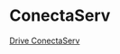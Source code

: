 # ConectaServ

[Drive ConectaServ](https://drive.google.com/drive/u/1/folders/1ZAfBl2fj-0ov2GnPDK3NFrIPtFejqX0j)


